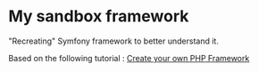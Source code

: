 # My sandbox framework

"Recreating" Symfony framework to better understand it.

Based on the following tutorial : [Create your own PHP Framework](https://symfony.com/doc/current/create_framework/index.html)